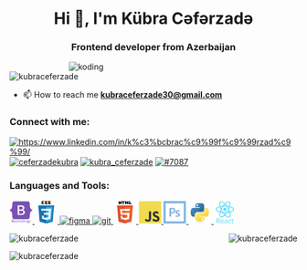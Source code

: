 
<h1 align="center">Hi 👋, I'm Kübra Cəfərzadə</h1>
<h3 align="center">Frontend developer from Azerbaijan</h3>

<img align="right" alt="koding" width="400" src="https://data.whicdn.com/images/271624292/original.gif">
<p align="left"> <img src="https://komarev.com/ghpvc/?username=kubraceferzade&label=Profile%20views&color=0e75b6&style=flat" alt="kubraceferzade" /> </p>

- 📫 How to reach me **kubraceferzade30@gmail.com**

<h3 align="left">Connect with me:</h3>
<p align="left">
<a href="https://linkedin.com/in/https://www.linkedin.com/in/k%c3%bcbrac%c9%99f%c9%99rzad%c9%99/" target="blank"><img align="center" src="https://raw.githubusercontent.com/rahuldkjain/github-profile-readme-generator/master/src/images/icons/Social/linked-in-alt.svg" alt="https://www.linkedin.com/in/k%c3%bcbrac%c9%99f%c9%99rzad%c9%99/" height="30" width="40" /></a>
<a href="https://fb.com/ceferzadekubra" target="blank"><img align="center" src="https://raw.githubusercontent.com/rahuldkjain/github-profile-readme-generator/master/src/images/icons/Social/facebook.svg" alt="ceferzadekubra" height="30" width="40" /></a>
<a href="https://instagram.com/kubra_ceferzade" target="blank"><img align="center" src="https://raw.githubusercontent.com/rahuldkjain/github-profile-readme-generator/master/src/images/icons/Social/instagram.svg" alt="kubra_ceferzade" height="30" width="40" /></a>
<a href="https://discord.gg/#7087" target="blank"><img align="center" src="https://raw.githubusercontent.com/rahuldkjain/github-profile-readme-generator/master/src/images/icons/Social/discord.svg" alt="#7087" height="30" width="40" /></a>
</p>

<h3 align="left">Languages and Tools:</h3>
<p align="left"> <a href="https://getbootstrap.com" target="_blank" rel="noreferrer"> <img src="https://raw.githubusercontent.com/devicons/devicon/master/icons/bootstrap/bootstrap-plain-wordmark.svg" alt="bootstrap" width="40" height="40"/> </a> <a href="https://www.w3schools.com/css/" target="_blank" rel="noreferrer"> <img src="https://raw.githubusercontent.com/devicons/devicon/master/icons/css3/css3-original-wordmark.svg" alt="css3" width="40" height="40"/> </a> <a href="https://www.figma.com/" target="_blank" rel="noreferrer"> <img src="https://www.vectorlogo.zone/logos/figma/figma-icon.svg" alt="figma" width="40" height="40"/> </a> <a href="https://git-scm.com/" target="_blank" rel="noreferrer"> <img src="https://www.vectorlogo.zone/logos/git-scm/git-scm-icon.svg" alt="git" width="40" height="40"/> </a> <a href="https://www.w3.org/html/" target="_blank" rel="noreferrer"> <img src="https://raw.githubusercontent.com/devicons/devicon/master/icons/html5/html5-original-wordmark.svg" alt="html5" width="40" height="40"/> </a> <a href="https://developer.mozilla.org/en-US/docs/Web/JavaScript" target="_blank" rel="noreferrer"> <img src="https://raw.githubusercontent.com/devicons/devicon/master/icons/javascript/javascript-original.svg" alt="javascript" width="40" height="40"/> </a> <a href="https://www.photoshop.com/en" target="_blank" rel="noreferrer"> <img src="https://raw.githubusercontent.com/devicons/devicon/master/icons/photoshop/photoshop-line.svg" alt="photoshop" width="40" height="40"/> </a> <a href="https://www.python.org" target="_blank" rel="noreferrer"> <img src="https://raw.githubusercontent.com/devicons/devicon/master/icons/python/python-original.svg" alt="python" width="40" height="40"/> </a> <a href="https://reactjs.org/" target="_blank" rel="noreferrer"> <img src="https://raw.githubusercontent.com/devicons/devicon/master/icons/react/react-original-wordmark.svg" alt="react" width="40" height="40"/> </a> </p>

<p><img align="left" src="https://github-readme-stats.vercel.app/api/top-langs?username=kubraceferzade&show_icons=true&locale=en&layout=compact" alt="kubraceferzade" /></p>

<p>&nbsp;<img  align="right" src="https://github-readme-stats.vercel.app/api?username=kubraceferzade&show_icons=true&locale=en" alt="kubraceferzade" /></p>

<p><img  align="left" src="https://github-readme-streak-stats.herokuapp.com/?user=kubraceferzade&" alt="kubraceferzade" /></p>
